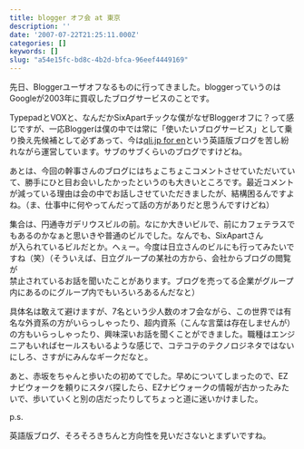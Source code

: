 ```yaml
---
title: blogger オフ会 at 東京
description: ''
date: '2007-07-22T21:25:11.000Z'
categories: []
keywords: []
slug: "a54e15fc-bd8c-4b2d-bfca-96eef4449169"
---
```

先日、Bloggerユーザオフなるものに行ってきました。bloggerっていうのはGoogleが2003年に買収したブログサービスのことです。

TypepadとVOXと、なんだかSixApartチックな僕がなぜBloggerオフに？って感じですが、一応Bloggerは僕の中では常に「使いたいブログサービス」として乗り換え先候補として必ずあって、今は[qli.jp for en](http://9-li.blogspot.com/)という英語版ブログを苦し紛れながら運営しています。サブのサブくらいのブログですけどね。  
  
あとは、今回の幹事さんのブログにはちょこちょこコメントさせていただいていて、勝手にひと目お会いしたかったというのも大きいところです。最近コメント  
が減っている理由は会の中でお話しさせていただきましたが、結構困るんですよね。（ま、仕事中に何やってんだって話の方がありだと思うんですけどね）

集合は、円通寺ガデリウスビルの前。なにか大きいビルで、前にカフェテラスでもあるのかなぁと思いきや普通のビルでした。なんでも、SixApartさん  
が入られているビルだとか。へぇー。今度は日立さんのビルにも行ってみたいですね（笑）（そういえば、日立グループの某社の方から、会社からブログの閲覧が  
禁止されているお話を聞いたことがあります。ブログを売ってる企業がグループ内にあるのにグループ内でもいろいろあるんだなと）

具体名は敢えて避けますが、7名という少人数のオフ会ながら、この世界では有名な外資系の方がいらっしゃったり、超内資系（こんな言葉は存在しませんが）  
の方もいらっしゃったり、興味深いお話を聞くことができました。職種はエンジニアもいればセールスもいるような感じで、コテコテのテクノロジネタではない  
にしろ、さすがにみんなギークだなと。

あと、赤坂をちゃんと歩いたの初めてでした。早めについてしまったので、EZナビウォークを頼りにスタバ探したら、EZナビウォークの情報が古かったみたいで、歩いていくと別の店だったりしてちょっと道に迷いかけました。

p.s.

英語版ブログ、そろそろきちんと方向性を見いださないとまずいですね。